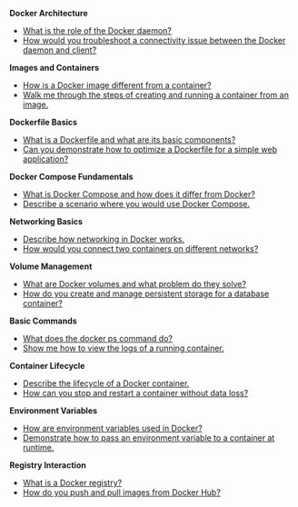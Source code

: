 **Docker Architecture**
 - [What is the role of the Docker daemon?](junior/role-of-docker-daemon.md)
 - [How would you troubleshoot a connectivity issue between the Docker daemon and client?](junior/troubleshooting-docker-daemon-connectivity.md)

**Images and Containers**
 - [How is a Docker image different from a container?](junior/docker-image-vs-container-difference.md)
 - [Walk me through the steps of creating and running a container from an image.](junior/creating-running-container-from-image-steps.md)

**Dockerfile Basics**
 - [What is a Dockerfile and what are its basic components?](junior/what-is-dockerfile-basic-components.md)
 - [Can you demonstrate how to optimize a Dockerfile for a simple web application?](junior/optimizing-dockerfile-for-web-application.md)

**Docker Compose Fundamentals**
 - [What is Docker Compose and how does it differ from Docker?](junior/what-is-docker-compose-difference-from-docker.md)
 - [Describe a scenario where you would use Docker Compose.](junior/scenario-using-docker-compose.md)

**Networking Basics**
 - [Describe how networking in Docker works.](junior/how-docker-networking-works.md)
 - [How would you connect two containers on different networks?](junior/connecting-containers-different-networks.md)

**Volume Management**
 - [What are Docker volumes and what problem do they solve?](junior/docker-volumes-problem-solving.md)
 - [How do you create and manage persistent storage for a database container?](junior/managing-persistent-storage-database-container.md)

**Basic Commands**
 - [What does the docker ps command do?](junior/docker-ps-command-function.md)
 - [Show me how to view the logs of a running container.](junior/viewing-logs-running-container.md)

**Container Lifecycle**
 - [Describe the lifecycle of a Docker container.](junior/lifecycle-of-docker-container.md)
 - [How can you stop and restart a container without data loss?](junior/stopping-restarting-container-without-data-loss.md)

**Environment Variables**
 - [How are environment variables used in Docker?](junior/using-environment-variables-in-docker.md)
 - [Demonstrate how to pass an environment variable to a container at runtime.](junior/passing-environment-variable-to-container-runtime.md)

**Registry Interaction**
 - [What is a Docker registry?](junior/what-is-docker-registry.md)
 - [How do you push and pull images from Docker Hub?](junior/pushing-pulling-images-docker-hub.md)